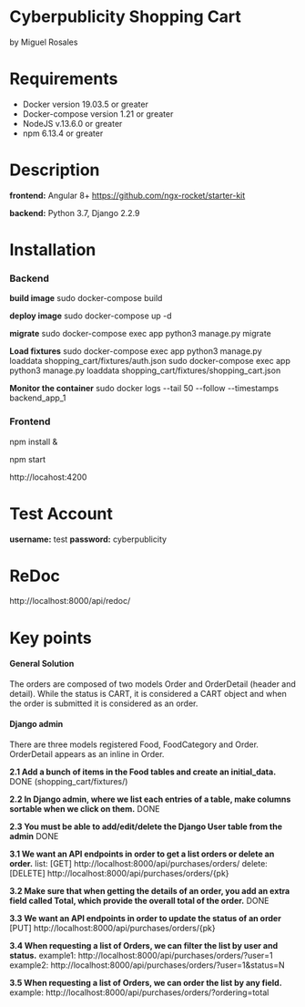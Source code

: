 # Cyberpublicity Shopping Cart
by Miguel Rosales

# Requirements
  - Docker version 19.03.5 or greater
  - Docker-compose version 1.21 or greater
  - NodeJS v.13.6.0  or greater
  - npm 6.13.4 or greater

# Description
**frontend:**
Angular 8+
https://github.com/ngx-rocket/starter-kit

**backend:**
Python 3.7, Django 2.2.9

# Installation
### Backend

**build image**
sudo docker-compose build

**deploy image**
sudo docker-compose up -d

**migrate**
sudo docker-compose exec app python3 manage.py migrate

**Load fixtures**
sudo docker-compose exec app python3 manage.py loaddata shopping_cart/fixtures/auth.json
sudo docker-compose exec app python3 manage.py loaddata shopping_cart/fixtures/shopping_cart.json

**Monitor the container**
sudo docker logs --tail 50 --follow --timestamps backend_app_1

### Frontend
npm install &

npm start

http://locahost:4200


# Test Account
**username:** test
**password:** cyberpublicity

# ReDoc
http://localhost:8000/api/redoc/

# Key points
#### General Solution
The orders are composed of two models Order and OrderDetail (header and detail). While the status is CART, it is considered a CART object and when the order is submitted it is considered as an order.

#### Django admin
There are three models registered Food, FoodCategory and Order. OrderDetail appears as an inline in Order.


**2.1 Add a bunch of items in the Food tables and create an initial_data.**
DONE (shopping_cart/fixtures/)

**2.2 In Django admin, where we list each entries of a table, make columns sortable when we click on them.**
DONE

**2.3 You must be able to add/edit/delete the Django User table from the admin**
DONE

**3.1 We want an API endpoints in order to get a list orders or delete an order.**
list: [GET] http://localhost:8000/api/purchases/orders/
delete: [DELETE] http://localhost:8000/api/purchases/orders/{pk}

**3.2 Make sure that when getting the details of an order, you add an extra field called Total,
which provide the overall total of the order.**
DONE

**3.3 We want an API endpoints in order to update the status of an order**
[PUT] http://localhost:8000/api/purchases/orders/{pk}

**3.4 When requesting a list of Orders, we can filter the list by user and status.**
example1: http://localhost:8000/api/purchases/orders/?user=1
example2: http://localhost:8000/api/purchases/orders/?user=1&status=N

**3.5 When requesting a list of Orders, we can order the list by any field.**
example: http://localhost:8000/api/purchases/orders/?ordering=total

